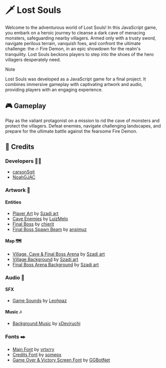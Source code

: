 # 🗡️ Lost Souls

Welcome to the adventurous world of Lost Souls! In this JavaScript game, you embark on a heroic journey to cleanse a dark cave of menacing monsters, safeguarding nearby villagers. Armed only with a trusty sword, navigate perilous terrain, vanquish foes, and confront the ultimate challenge: the 🔥 Fire Demon, in an epic showdown for the realm's tranquility. Lost Souls beckons players to step into the shoes of the hero villagers desperately need.
> [!NOTE]
> Lost Souls was developed as a JavaScript game for a final project. It combines immersive gameplay with captivating artwork and audio, providing players with an engaging experience.

## 🎮 Gameplay

Play as the valiant protagonist on a mission to rid the cave of monsters and protect the villagers. Defeat enemies, navigate challenging landscapes, and prepare for the ultimate battle against the fearsome Fire Demon.

## 🌟 Credits

### Developers 🧙‍♂️

- [carsonSgit](https://github.com/carsonSgit)
- [NoahGJAC](https://github.com/NoahGJAC)

### Artwork 🎨

#### Entities

- [Player Art](https://szadiart.itch.io/2d-soulslike-character) by [Szadi art](https://szadiart.itch.io/)
- [Cave Enemies](https://luizmelo.itch.io/monsters-creatures-fantasy) by [LuizMelo](https://luizmelo.itch.io/)
- [Final Boss](https://chierit.itch.io/boss-demon-slime) by [chierit](https://chierit.itch.io/)
- [Final Boss Spawn Beam](https://ansimuz.itch.io/gothicvania-patreon-collection) by [ansimuz](https://ansimuz.itch.io/)

#### Map 🗺️

- [Village, Cave & Final Boss Arena](https://szadiart.itch.io/pixel-fantasy-caves) by [Szadi art](https://szadiart.itch.io/)
- [Village Background](https://szadiart.itch.io/background-desert-mountains) by [Szadi art](https://szadiart.itch.io/)
- [Final Boss Arena Background](https://szadiart.itch.io/pixel-platformer-world) by [Szadi art](https://szadiart.itch.io/)

### Audio 🎵

#### SFX

- [Game Sounds](https://leohpaz.itch.io/rpg-essentials-sfx-free) by [Leohpaz](https://leohpaz.itch.io/)

#### Music 🎶

- [Background Music](https://xdeviruchi.itch.io/8-bit-fantasy-adventure-music-pack) by [xDeviruchi](https://xdeviruchi.itch.io/)

### Fonts ✒️

- [Main Font](https://vrtxrry.itch.io/dungeonfont) by [vrtxrry](https://vrtxrry.itch.io/)
- [Credits Font](https://somepx.itch.io/humble-fonts-free) by [somepx](https://somepx.itch.io/)
- [Game Over & Victory Screen Font](https://ggbot.itch.io/pixeloid-font) by [GGBotNet](https://ggbot.itch.io/)

